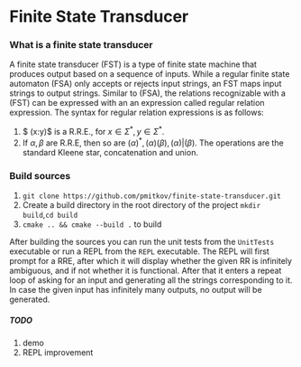# Finite State Transducer 

### What is a finite state transducer

A finite state transducer (FST) is a type of finite state machine that produces output based on a sequence of inputs. While a regular finite state automaton (FSA) only accepts or rejects input strings, an FST maps input strings to output strings. Similar to (FSA), the relations recognizable with a (FST) can be expressed with an an expression called regular relation expression. The syntax for regular relation expressions is as follows:

1. $ (x:y)$ is a R.R.E., for $x\in\Sigma^*,y\in\Sigma^*$. 
2. If $\alpha,\beta$ are R.R.E, then so are $(\alpha)^*, (\alpha)(\beta), (\alpha)|(\beta)$. The operations are the standard Kleene star, concatenation and union.

### Build sources 

1. `git clone https://github.com/pmitkov/finite-state-transducer.git`
2. Create a build directory in the root directory of the project `mkdir build`,`cd build`
3. `cmake .. && cmake --build .` to build

After building the sources you can run the unit tests from the `UnitTests` executable or run a REPL from the `REPL` executable. The REPL will first prompt for a RRE, after which it will display whether the given RR is infinitely ambiguous, and if not whether it is functional. After that it enters a repeat loop of asking for an input and generating all the strings corresponding to it. In case the given input has infinitely many outputs, no output will be generated.

##### TODO

1. demo
2. REPL improvement